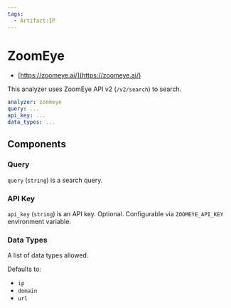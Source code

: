 ```yaml
---
tags:
  - Artifact:IP
---
```


# ZoomEye

- [https://zoomeye.ai/](https://zoomeye.ai/)

This analyzer uses ZoomEye API v2 (`/v2/search`) to search.

```yaml
analyzer: zoomeye
query: ...
api_key: ...
data_types: ...
```

## Components

### Query

`query` (`string`) is a search query.

### API Key

`api_key` (`string`) is an API key. Optional. Configurable via `ZOOMEYE_API_KEY` environment variable.

### Data Types

A list of data types allowed.

Defaults to:

- `ip`
- `domain`
- `url`
